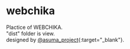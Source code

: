 # webchika
Plactice of WEBCHIKA.  
"dist" folder is view.  
designed by [@asuma_project](https://twitter.com/asuma_project){:target="_blank"}.
